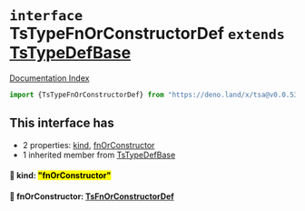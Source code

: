 # `interface` TsTypeFnOrConstructorDef `extends` [TsTypeDefBase](../private.interface.TsTypeDefBase/README.md)

[Documentation Index](../README.md)

```ts
import {TsTypeFnOrConstructorDef} from "https://deno.land/x/tsa@v0.0.53/mod.ts"
```

## This interface has

- 2 properties:
[kind](#-kind-fnorconstructor),
[fnOrConstructor](#-fnorconstructor-tsfnorconstructordef)
- 1 inherited member from [TsTypeDefBase](../private.interface.TsTypeDefBase/README.md)


#### 📄 kind: <mark>"fnOrConstructor"</mark>



#### 📄 fnOrConstructor: [TsFnOrConstructorDef](../interface.TsFnOrConstructorDef/README.md)



